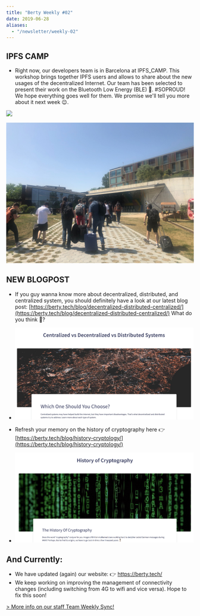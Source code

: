 ```yaml
---
title: "Berty Weekly #02"
date: 2019-06-28
aliases:
  - "/newsletter/weekly-02"
---
```


## IPFS CAMP

* Right now, our developers team is in Barcelona at IPFS_CAMP. This workshop brings together IPFS users and allows to share about the new usages of the decentralized Internet. Our team has been selected to present their work on the Bluetooth Low Energy (BLE) 🤞. #SOPROUD! We hope everything goes well for them. We promise we'll tell you more about it next week 😉.

![](image01.png)

![](image02.jpg)

## NEW BLOGPOST

* If you guy wanna know more about decentralized, distributed, and centralized system, you should definitely have a look at our latest blog post: [https://berty.tech/blog/decentralized-distributed-centralized/](https://berty.tech/blog/decentralized-distributed-centralized/) What do you think 🤔?
* ![](image03.png)

* Refresh your memory on the history of cryptography here 👉 [https://berty.tech/blog/history-cryptology/](https://berty.tech/blog/history-cryptology/)
* ![](image04.png)

## And Currently:

* We have updated (again) our website:  👉  https://berty.tech/
* We keep working on improving the management of connectivity changes (including switching from 4G to wifi and vice versa). Hope to fix this soon!

[> More info on our staff Team Weekly Sync!](https://github.com/berty/mgmt/blob/master/meeting-notes/2019/Q4/2019-10-04--staff-team-weekly-sync.md)
